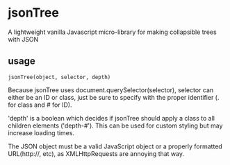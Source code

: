 # jsonTree
A lightweight vanilla Javascript micro-library for making collapsible trees with JSON

## usage

  ```
  jsonTree(object, selector, depth)
  ```

Because jsonTree uses document.querySelector(selector), selector can either be an ID or class, just be sure to specify with the proper identifier (. for class and # for ID).

'depth' is a boolean which decides if jsonTree should apply a class to all children elements ('depth-#'). This can be used for custom styling but may increase loading times. 

The JSON object must be a valid JavaScript object or a properly formatted URL(http://, etc), as XMLHttpRequests are annoying that way.
